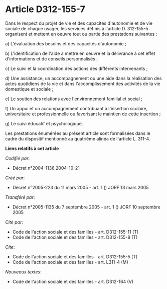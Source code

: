 # Article D312-155-7

Dans le respect du projet de vie et des capacités d'autonomie et de vie sociale de chaque usager, les services définis à
l'article D. 312-155-5 organisent et mettent en oeuvre tout ou partie des prestations suivantes :

a) L'évaluation des besoins et des capacités d'autonomie ;

b) L'identification de l'aide à mettre en oeuvre et la délivrance à cet effet d'informations et de conseils personnalisés ;

c) Le suivi et la coordination des actions des différents intervenants ;

d) Une assistance, un accompagnement ou une aide dans la réalisation des actes quotidiens de la vie et dans l'accomplissement
des activités de la vie domestique et sociale ;

e) Le soutien des relations avec l'environnement familial et social ;

f) Un appui et un accompagnement contribuant à l'insertion scolaire, universitaire et professionnelle ou favorisant le
maintien de cette insertion ;

g) Le suivi éducatif et psychologique.

Les prestations énumérées au présent article sont formalisées dans le cadre du dispositif mentionné au quatrième alinéa de
l'article L. 311-4.

**Liens relatifs à cet article**

_Codifié par_:

  - Décret n°2004-1136 2004-10-21

_Créé par_:

  - Décret n°2005-223 du 11 mars 2005 - art. 1 () JORF 13 mars 2005

_Transféré par_:

  - Décret n°2005-1135 du 7 septembre 2005 - art. 1 () JORF 10 septembre 2005

_Cité par_:

  - Code de l'action sociale et des familles - art. D312-155-11 (T)
  - Code de l'action sociale et des familles - art. D312-155-8 (T)

_Cite_:

  - Code de l'action sociale et des familles - art. D312-155-5 (T)
  - Code de l'action sociale et des familles - art. L311-4 (M)

_Nouveaux textes_:

  - Code de l'action sociale et des familles - art. D312-164 (V)
